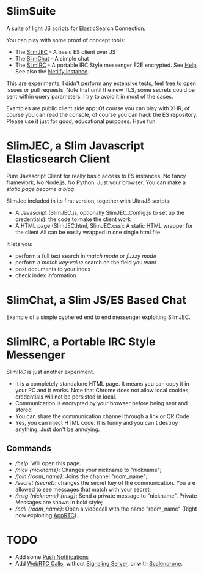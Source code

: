 
SlimSuite
=========
A suite of light JS scripts for ElasticSearch Connection.

You can play with some proof of concept tools: 
* The [SlimJEC](https://artsakenos.github.io/slim_suite/SlimJEC.html) - A basic ES client over JS
* The [SlimChat](https://artsakenos.github.io/slim_suite/SlimChat.html) - A simple chat
* The [SlimIRC](https://artsakenos.github.io/slim_suite/SlimIRC.html) - A portable IRC Style messenger E2E encrypted. See [Help](#slimirc-a-sportable-irc-style-messenger). See also the [Netlify Instance](https://slimirc.netlify.app/).

This are experiments, I didn't perform any extensive tests, feel free to open issues or pull requests.
Note that until the new TLS, some secrets could be sent within query parameters. I try to avoid it in most of the cases.

Examples are public client side app:
Of course you can play with XHR, of course you can read the console, 
of course you can hack the ES repository.
Please use it just for good, educational purposes. Have fun.


SlimJEC, a Slim Javascript Elasticsearch Client
===============================================
Pure Javascript Client for really basic access to ES instances.
No fancy framework, No Node.js, No Python. Just your browser.
You can make a *static page become a blog*.

SlimJec included in its first version, together with UltraJS scripts:
* A Javascript (SlimJEC.js, optionally SlimJEC_Config.js to set up the credentials): the code to make the client work
* A HTML page (SlimJEC.html, SlimJEC.css): A static HTML wrapper for the client
All can be easily wrapped in one single html file.

It lets you:
* perform a full text search in *match mode* or *fuzzy mode*
* perform a *match key:value* search on the field you want
* post documents to your index
* check index information


SlimChat, a Slim JS/ES Based Chat
=================================
Example of a simple cyphered end to end messenger exploiting SlimJEC.


SlimIRC, a Portable IRC Style Messenger
=======================================
SlimIRC is just another experiment.
* It is a completely standalone HTML page. It means you can copy it in your PC and it works.
    Note that Chrome does not allow local cookies, credentials will not be persisted in local.
* Communication is encrypted by your browser before being sent and stored
* You can share the communication channel through a link or QR Code
* Yes, you can inject HTML code. It is funny and you can't destroy anything. Just don't be annoying.

## Commands
* */help*: Will open this page.
* */nick {nickname}*: Changes your nickname to "nickname";
* */join {room_name}*: Joins the channel "room_name";
* */secret {secret}*: changes the secret key of the communication. You are allowed to see messages that match with your secret;
* */msg {nickname} {msg}*: Send a private message to "nickname". Private Messages are shown in bold style;
* */call {room_name}*: Open a videocall with the name "room_name" (Right now exploiting [AppRTC](https://appr.tc/)).


TODO
====
* Add some [Push Notifications](https://medium.com/izettle-engineering/beginners-guide-to-web-push-notifications-using-service-workers-cb3474a17679)
* Add [WebRTC Calls](https://webrtc.org/getting-started/peer-connections), without [Signaling Server](https://github.com/lesmana/webrtc-without-signaling-server), or with [Scalendrone](https://github.com/ScaleDrone/webrtc).
